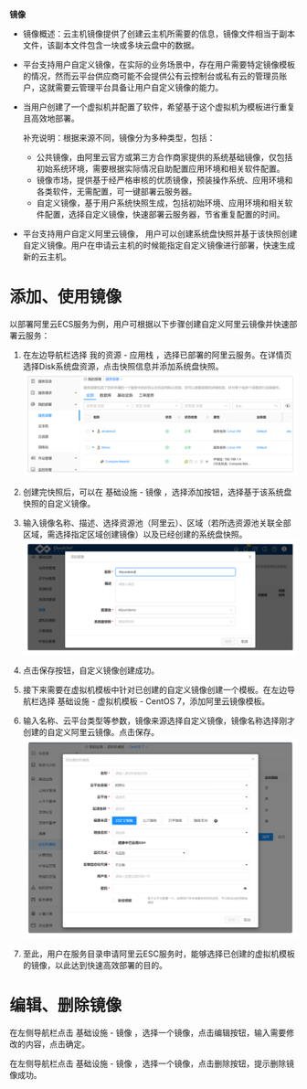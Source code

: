 


**镜像**

+ 镜像概述：云主机镜像提供了创建云主机所需要的信息，镜像文件相当于副本文件，该副本文件包含一块或多块云盘中的数据。
+ 平台支持用户自定义镜像，在实际的业务场景中，存在用户需要特定镜像模板的情况，然而云平台供应商可能不会提供公有云控制台或私有云的管理员账户，这就需要云管理平台具备让用户自定义镜像的能力。
+ 当用户创建了一个虚拟机并配置了软件，希望基于这个虚拟机为模板进行重复且高效地部署。
  
  补充说明：根据来源不同，镜像分为多种类型，包括：

    + 公共镜像，由阿里云官方或第三方合作商家提供的系统基础镜像，仅包括初始系统环境，需要根据实际情况自助配置应用环境和相关软件配置。
    + 镜像市场，提供基于经严格审核的优质镜像，预装操作系统、应用环境和各类软件，无需配置，可一键部署云服务器。
    + 自定义镜像，基于用户系统快照生成，包括初始环境、应用环境和相关软件配置，选择自定义镜像，快速部署云服务器，节省重复配置的时间。


+ 平台支持用户自定义阿里云镜像， 用户可以创建系统盘快照并基于该快照创建自定义镜像。用户在申请云主机的时候能指定自定义镜像进行部署，快速生成新的云主机。





# 添加、使用镜像

以部署阿里云ECS服务为例，用户可根据以下步骤创建自定义阿里云镜像并快速部署云服务：

1.  在左边导航栏选择 我的资源 - 应用栈 ，选择已部署的阿里云服务。在详情页选择Disk系统盘资源，点击快照信息并添加系统盘快照。
![镜像-1](../../picture/Admin/镜像-1.PNG)

2.  创建完快照后，可以在 基础设施 - 镜像 ，选择添加按钮，选择基于该系统盘快照的自定义镜像。

3.  输入镜像名称、描述、选择资源池（阿里云）、区域（若所选资源池关联全部区域，需选择指定区域创建镜像）以及已经创建的系统盘快照。
![镜像-2](../../picture/Admin/镜像-2.PNG)

4.  点击保存按钮，自定义镜像创建成功。

5.  接下来需要在虚拟机模板中针对已创建的自定义镜像创建一个模板。在左边导航栏选择 基础设施 - 虚拟机模板 - CentOS 7，添加阿里云镜像模板。

6.  输入名称、云平台类型等参数，镜像来源选择自定义镜像，镜像名称选择刚才创建的自定义阿里云镜像。点击保存。
![镜像-3](../../picture/Admin/镜像-3.png)

7.  至此，用户在服务目录申请阿里云ESC服务时，能够选择已创建的虚拟机模板的镜像，以此达到快速高效部署的目的。




# 编辑、删除镜像

在左侧导航栏点击 基础设施 - 镜像 ，选择一个镜像，点击编辑按钮，输入需要修改的内容，点击确定。

在左侧导航栏点击 基础设施 - 镜像 ，选择一个镜像，点击删除按钮，提示删除镜像成功。


